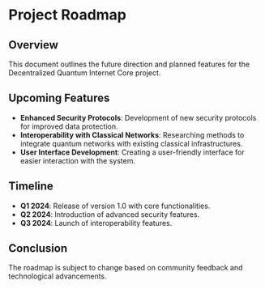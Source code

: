 # Project Roadmap

## Overview
This document outlines the future direction and planned features for the Decentralized Quantum Internet Core project.

## Upcoming Features
- **Enhanced Security Protocols**: Development of new security protocols for improved data protection.
- **Interoperability with Classical Networks**: Researching methods to integrate quantum networks with existing classical infrastructures.
- **User Interface Development**: Creating a user-friendly interface for easier interaction with the system.

## Timeline
- **Q1 2024**: Release of version 1.0 with core functionalities.
- **Q2 2024**: Introduction of advanced security features.
- **Q3 2024**: Launch of interoperability features.

## Conclusion
The roadmap is subject to change based on community feedback and technological advancements.
